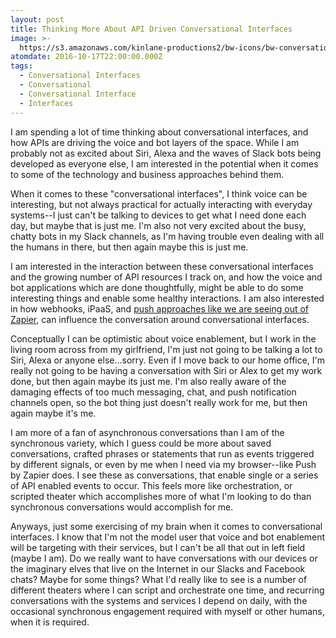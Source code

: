 ```yaml
---
layout: post
title: Thinking More About API Driven Conversational Interfaces
image: >-
  https://s3.amazonaws.com/kinlane-productions2/bw-icons/bw-conversational-interfaces.png
atomdate: 2016-10-17T22:00:00.000Z
tags:
  - Conversational Interfaces
  - Conversational
  - Conversational Interface
  - Interfaces
---
```

I am spending a lot of time thinking about conversational interfaces, and how APIs are driving the voice and bot layers of the space. While I am probably not as excited about Siri, Alexa and the waves of Slack bots being developed as everyone else, I am interested in the potential when it comes to some of the technology and business approaches behind them.

When it comes to these "conversational interfaces", I think voice can be interesting, but not always practical for actually interacting with everyday systems--I just can't be talking to devices to get what I need done each day, but maybe that is just me. I'm also not very excited about the busy, chatty bots in my Slack channels, as I'm having trouble even dealing with all the humans in there, but then again maybe this is just me. 

I am interested in the interaction between these conversational interfaces and the growing number of API resources I track on, and how the voice and bot applications which are done thoughtfully, might be able to do some interesting things and enable some healthy interactions. I am also interested in how webhooks, iPaaS, and [push approaches like we are seeing out of Zapier](http://apievangelist.com/2016/10/11/ipaas-in-your-browser-with-push-by-zapier/), can influence the conversation around conversational interfaces. 

Conceptually I can be optimistic about voice enablement, but I work in the living room across from my girlfriend, I'm just not going to be talking a lot to Siri, Alexa or anyone else...sorry. Even if I move back to our home office, I'm really not going to be having a conversation with Siri or Alex to get my work done, but then again maybe its just me. I'm also really aware of the damaging effects of too much messaging, chat, and push notification channels open, so the bot thing just doesn't really work for me, but then again maybe it's me. 

I am more of a fan of asynchronous conversations than I am of the synchronous variety, which I guess could be more about saved conversations, crafted phrases or statements that run as events triggered by different signals, or even by me when I need via my browser--like Push by Zapier does. I see these as conversations, that enable single or a series of API enabled events to occur. This feels more like orchestration, or scripted theater which accomplishes more of what I'm looking to do than synchronous conversations would accomplish for me.

Anyways, just some exercising of my brain when it comes to conversational interfaces. I know that I'm not the model user that voice and bot enablement will be targeting with their services, but I can't be all that out in left field (maybe I am). Do we really want to have conversations with our devices or the imaginary elves that live on the Internet in our Slacks and Facebook chats? Maybe for some things? What I'd really like to see is a number of different theaters where I can script and orchestrate one time, and recurring conversations with the systems and services I depend on daily, with the occasional synchronous engagement required with myself or other humans, when it is required.